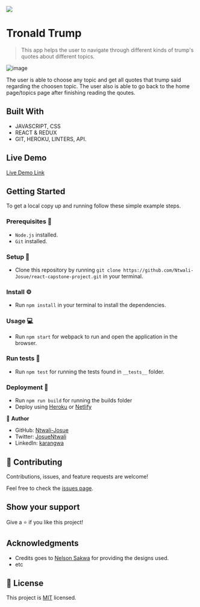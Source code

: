 ![](https://img.shields.io/badge/Microverse-blueviolet)

# Tronald Trump

> This app helps the user to navigate through different kinds of trump's quotes about different topics.

![image](https://user-images.githubusercontent.com/58233753/147383348-cccbcf12-d099-42d7-a3cd-5df6abfb1f02.png)


The user is able to choose any topic and get all quotes that trump said regarding the choosen topic. The user also is able to go back to the home page/topics page after finishing reading the qoutes.

## Built With

- JAVASCRIPT, CSS
- REACT & REDUX
- GIT, HEROKU, LINTERS, API.

## Live Demo

[Live Demo Link](https://react-capstone-week.herokuapp.com/)

## Getting Started

To get a local copy up and running follow these simple example steps.

### Prerequisites 📌
- `Node.js` installed.
- `Git` installed.

### Setup 🔂 
- Clone this repository by running `git clone https://github.com/Ntwali-Josue/react-capstone-project.git` in your terminal.

### Install ⚙️
- Run `npm install` in your terminal to install the dependencies.

### Usage 💻
- Run `npm start` for webpack to run and open the application in the browser.

### Run tests 🧪
- Run `npm test` for running the tests found in `__tests__` folder.

### Deployment 🚀
- Run `npm run build` for running the builds folder
- Deploy using [Heroku](https://dashboard.heroku.com) or [Netlify](https://www.netlify.com/)

👤 **Author**

- GitHub: [Ntwali-Josue](https://github.com/Ntwali-Josue)
- Twitter: [JosueNtwali](https://twitter.com/JosueNtwali)
- LinkedIn: [karangwa](https://linkedin.com/in/linkedinhandle)

## 🤝 Contributing

Contributions, issues, and feature requests are welcome!

Feel free to check the [issues page](https://github.com/Ntwali-Josue/react-capstone-project/issues/).

## Show your support

Give a ⭐️ if you like this project!

## Acknowledgments

- Credits goes to [Nelson Sakwa](https://www.behance.net/sakwadesignstudio) for providing the designs used.
- etc

## 📝 License

This project is [MIT](./MIT.md) licensed.
